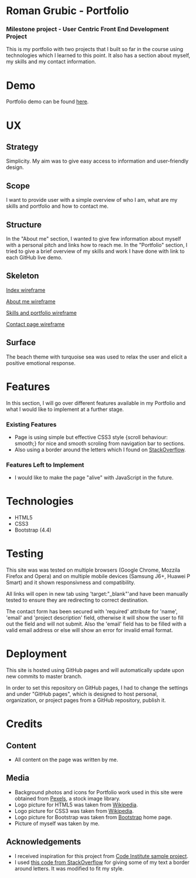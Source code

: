 # Roman Grubic - Portfolio
### Milestone project - User Centric Front End Development Project 

This is my portfolio with two projects that I built so far in the course using technologies which I learned to this point. It also has a section about myself, my skills and my contact information.

# Demo
Portfolio demo can be found [here](https://romangrubic.github.io/first-milestone-project/).

# UX
## Strategy  
Simplicity. My aim was to give easy access to information and user-friendly design.

## Scope
I want to provide user with a simple overview of who I am, what are my skills and portfolio and how to contact me.

## Structure
In the "About me" section, I wanted to give few information about myself with a personal pitch and links how to reach me.
In the "Portfolio" section, I tried to give a brief overview of my skills and work I have done with link to each GitHub live demo.

## Skeleton
[Index wireframe](https://github.com/romangrubic/first-milestone-project/blob/master/wireframes/index.jpg)

[About me wireframe](https://github.com/romangrubic/first-milestone-project/blob/master/wireframes/about-me.jpg)

[Skills and portfolio wireframe](https://github.com/romangrubic/first-milestone-project/blob/master/wireframes/skills-portfolio.jpg)

[Contact page wireframe](https://github.com/romangrubic/first-milestone-project/blob/master/wireframes/contact-and-footer.jpg)



## Surface
The beach theme with turquoise sea was used to relax the user and elicit a positive emotional response.

# Features 
In this section, I will go over different features available in my Portfolio and what I would like to implement at a further stage.
### Existing Features
+ Page is using simple but effective CSS3 style {scroll behaviour: smooth;} for nice and smooth scroling from navigation bar to sections.
+ Also using a border around the letters which I found on [StackOverflow](https://stackoverflow.com/questions/2570972/css-font-border).
### Features Left to Implement
+ I would like to make the page "alive" with JavaScript in the future.

# Technologies
* HTML5
* CSS3
* Bootstrap (4.4)
# Testing
This site was was tested on multiple browsers (Google Chrome, Mozzila Firefox and Opera) and on multiple mobile devices (Samsung J6+, Huawei P Smart) and it shown responsivness and compatibility.

All links will open in new tab using 'target:"_blank"'and have been manually tested to ensure they are redirecting to correct destination.

The contact form has been secured with 'required' attribute for 'name', 'email' and 'project description' field, otherwise it will show the user to fill out the field and will not submit.
Also the 'email' field has to be filled with a valid email address or else will show an error for invalid email format.
# Deployment
This site is hosted using GitHub pages and will automatically update upon new commits to master branch.

In order to set this repository on GitHub pages, I had to change the settings and under "GitHub pages", 
which is designed to host personal, organization, or project pages from a GitHub repository, publish it.  

# Credits
## Content
+ All content on the page was written by me.
## Media
+ Background photos and icons for Portfolio work used in this site were obtained from [Pexels](https://www.pexels.com/), a stock image library.
+ Logo picture for HTML5 was taken from [Wikipedia](https://en.wikipedia.org/wiki/HTML).
+ Logo picture for CSS3 was taken from [Wikipedia](https://en.wikipedia.org/wiki/Cascading_Style_Sheets).
+ Logo picture for Bootstrap was taken from [Bootstrap](https://getbootstrap.com/) home page.
+ Picture of myself was taken by me.
## Acknowledgements
+ I received inspiration for this project from [Code Institute sample project](https://github.com/Code-Institute-Solutions/StudentExampleProjectGradeFive).
+ I used [this code from StackOverflow](https://stackoverflow.com/questions/2570972/css-font-border) for giving some of my text a border around letters. It was modified to fit my style.
